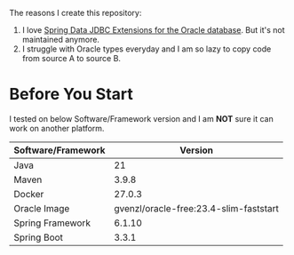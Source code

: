 The reasons I create this repository:

1. I love [Spring Data JDBC Extensions for the Oracle database](https://github.com/spring-attic/spring-data-jdbc-ext). But it's not maintained anymore.
2. I struggle with Oracle types everyday and I am so lazy to copy code from source A to source B.

# Before You Start

I tested on below Software/Framework version and I am **NOT** sure it can work on another platform.

| **Software/Framework** | **Version**                            |
|------------------------|----------------------------------------|
| Java                   | 21                                     |
| Maven                  | 3.9.8                                  |
| Docker                 | 27.0.3                                 |
| Oracle Image           | gvenzl/oracle-free:23.4-slim-faststart |
| Spring Framework       | 6.1.10                                 |
| Spring Boot            | 3.3.1                                  |